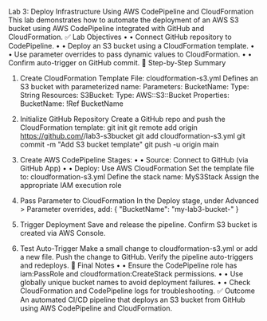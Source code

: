 Lab 3: Deploy Infrastructure Using AWS CodePipeline and CloudFormation
This lab demonstrates how to automate the deployment of an AWS S3 bucket using AWS CodePipeline integrated with GitHub and CloudFormation.
✅ Lab Objectives
•	• Connect GitHub repository to CodePipeline.
•	• Deploy an S3 bucket using a CloudFormation template.
•	• Use parameter overrides to pass dynamic values to CloudFormation.
•	• Confirm auto-trigger on GitHub commit.
🧱 Step-by-Step Summary
1. Create CloudFormation Template
File: cloudformation-s3.yml
Defines an S3 bucket with parameterized name:
Parameters:
  BucketName:
    Type: String
Resources:
  S3Bucket:
    Type: AWS::S3::Bucket
    Properties:
      BucketName: !Ref BucketName

2. Initialize GitHub Repository
Create a GitHub repo and push the CloudFormation template:
git init
git remote add origin https://github.com/<your-username>/lab3-s3bucket
git add cloudformation-s3.yml
git commit -m "Add S3 bucket template"
git push -u origin main

3. Create AWS CodePipeline
Stages:
•	• Source: Connect to GitHub (via GitHub App)
•	• Deploy: Use AWS CloudFormation
Set the template file to: cloudformation-s3.yml
Define the stack name: MyS3Stack
Assign the appropriate IAM execution role
4. Pass Parameter to CloudFormation
In the Deploy stage, under Advanced > Parameter overrides, add:
{
  "BucketName": "my-lab3-bucket-<your-id>"
}

5. Trigger Deployment
Save and release the pipeline.
Confirm S3 bucket is created via AWS Console.
6. Test Auto-Trigger
Make a small change to cloudformation-s3.yml or add a new file.
Push the change to GitHub.
Verify the pipeline auto-triggers and redeploys.
📌 Final Notes
•	• Ensure the CodePipeline role has iam:PassRole and cloudformation:CreateStack permissions.
•	• Use globally unique bucket names to avoid deployment failures.
•	• Check CloudFormation and CodePipeline logs for troubleshooting.
✅ Outcome
An automated CI/CD pipeline that deploys an S3 bucket from GitHub using AWS CodePipeline and CloudFormation.
